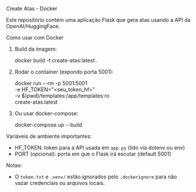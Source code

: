 Create Atas - Docker

Este repositório contém uma aplicação Flask que gera atas usando a API da OpenAI/HuggingFace.

Como usar com Docker

1) Build da imagem:

   docker build -t create-atas:latest .

2) Rodar o container (expondo porta 5001):

   docker run --rm -p 5001:5001 \
     -e HF_TOKEN="<seu_token_hf>" \
     -v $(pwd)/templates:/app/templates:ro \
     create-atas:latest

3) Ou usar docker-compose:

   docker-compose up --build

Variáveis de ambiente importantes:
- HF_TOKEN: token para a API usada em `app.py` (lido via dotenv ou env)
- PORT (opcional): porta em que o Flask irá escutar (default 5001)

Notas:
- O `token.txt` e `.venv/` estão ignorados pelo `.dockerignore` para não vazar credenciais ou arquivos locais.
